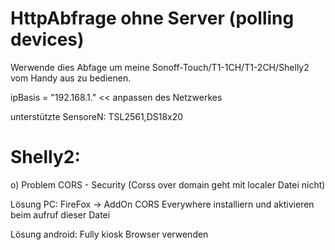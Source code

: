 # HttpAbfrage ohne Server (polling devices)

Werwende dies Abfage um meine Sonoff-Touch/T1-1CH/T1-2CH/Shelly2 vom Handy aus zu bedienen.

ipBasis 		= "192.168.1." << anpassen des Netzwerkes

unterstützte SensoreN:
TSL2561,DS18x20


# Shelly2:

o) Problem CORS - Security
   (Corss over domain geht mit localer Datei nicht)

Lösung PC: 		FireFox -> AddOn CORS Everywhere installiern und aktivieren beim aufruf dieser Datei

Lösung android:  Fully kiosk Browser verwenden
